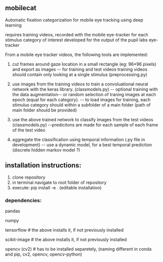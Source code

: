 ## mobilecat

Automatic fixation categorization for mobile eye tracking  using deep learning

requires training videos, recorded with the mobile eye-tracker for each stimulus category of interest
developed for the output of the pupil labs eye-tracker


From a mobile eye tracker videos, the following tools are implemented:

1. cut frames around gaze location in a small rectangle (eg: 96*96 pixels) and export as images -- for training and test videos
training videos should contain only looking at a single stimulus  (preprocessing.py)

2. use images from the training videos to train a convoluational neural network with the keras library. (classmodels.py)
-- optional training with the data augmentation-- or random selection of traning images at each epoch (equal for each category).
-- to load images for training, each stimulus category should within a subfolder of a main folder (path of main folder should be provided)

3. use the above trained network to classify images from the test videos  (classmodels.py)
--predicitons are made for each sample of each frame of the test video

4. aggregate the classification using temporal information  (.py file in development)
-- use a dynamic model, for a best temporal prediction (discrete hidden markov model ?)


## installation instructions:
1. clone repository
2. in terminal navigate to root folder of repository
3. execute: pip install -e .      (editable installation)  

###  dependencies: 

pandas

numpy

tensorflow    # the above installs it, if not previously installed

scikit-image  # the above installs it, if not previously installed 

opencv  (cv2)   # has to be installed separetely, (naming different in conda and pip, cv2, opencv, opencv-python) 

